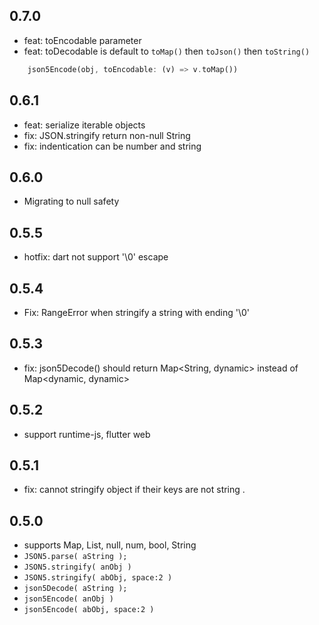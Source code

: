 ## 0.7.0
- feat: toEncodable parameter
- feat: toDecodable is default to `toMap()` then `toJson()` then `toString()`
```dart
    json5Encode(obj, toEncodable: (v) => v.toMap())
```
## 0.6.1
- feat: serialize iterable objects
- fix: JSON.stringify return non-null String
- fix: indentication can be number and string

## 0.6.0
- Migrating to null safety

## 0.5.5
- hotfix: dart not support '\0' escape

## 0.5.4
- Fix: RangeError when stringify a string with ending '\0'

## 0.5.3
- fix: json5Decode() should return Map<String, dynamic> instead of Map<dynamic, dynamic> 

## 0.5.2
- support runtime-js, flutter web

## 0.5.1
- fix: cannot stringify object if their keys are not string . 

## 0.5.0
- supports Map, List, null, num, bool, String
- `JSON5.parse( aString );` 
- `JSON5.stringify( anObj )`
- `JSON5.stringify( abObj, space:2 )`
- `json5Decode( aString );` 
- `json5Encode( anObj )`
- `json5Encode( abObj, space:2 )`